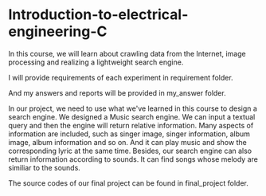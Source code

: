 # Introduction-to-electrical-engineering-C
In this course, we will learn about crawling data from the Internet, image processing and realizing a lightweight search engine.

I will provide requirements of each experiment in requirement folder.

And my answers and reports will be provided in my_answer folder.

In our project, we need to use what we've learned in this course to design a search engine. We designed a Music search engine. We can input a textual query and then the engine will return relative information.
Many aspects of information are included, such as singer image, singer information, album image, album information and so on. And it can play music and show the corresponding lyric at the same time.
Besides, our search engine can also return information according to sounds. It can find songs whose melody are similiar to the sounds.  

The source codes of our final project can be found in final_project folder.
